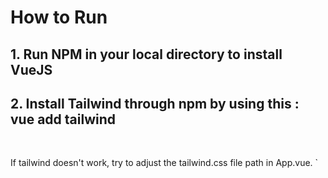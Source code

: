 # How to Run

<h2>1. Run NPM in your local directory to install VueJS</h2>
<h2>2. Install Tailwind through npm by using this : vue add tailwind</h2>

<br>

If tailwind doesn't work, try to adjust the tailwind.css file path in App.vue.
`

